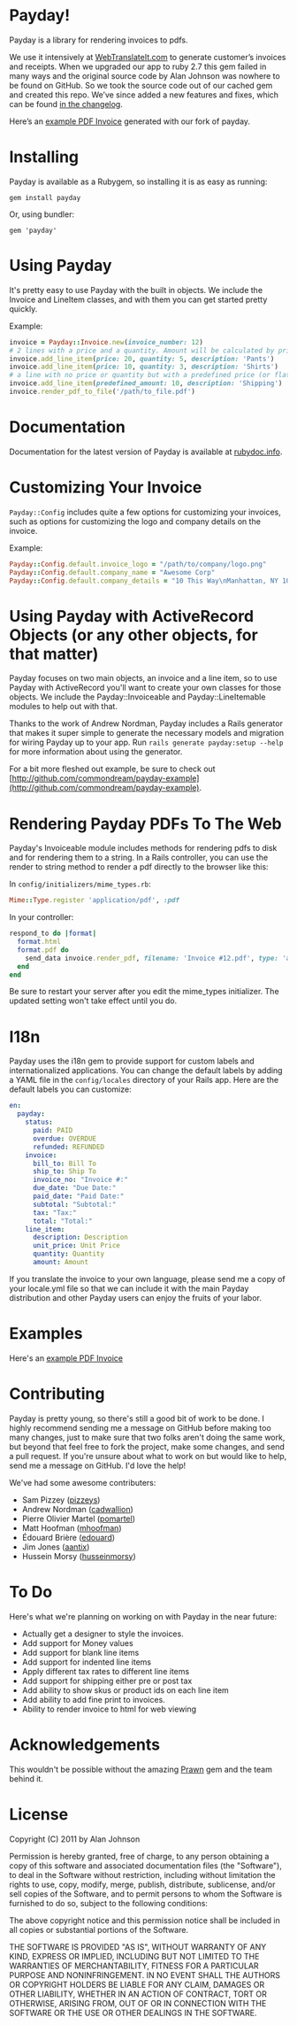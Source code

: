 Payday!
===
Payday is a library for rendering invoices to pdfs.

We use it intensively at [WebTranslateIt.com](https://webtranslateit.com) to generate customer’s invoices and receipts. When we upgraded our app to ruby 2.7 this gem failed in many ways and the original source code by Alan Johnson was nowhere to be found on GitHub. So we took the source code out of our cached gem and created this repo. We’ve since added a new features and fixes, which can be found [in the changelog](https://github.com/webtranslateit/payday/blob/main/CHANGELOG.md).

Here’s an [example PDF Invoice](https://github.com/webtranslateit/payday/raw/main/spec/assets/testing_predefined_amount.pdf) generated with our fork of payday.

Installing
===
Payday is available as a Rubygem, so installing it is as easy as running:

```
gem install payday
```

Or, using bundler:

```
gem 'payday'
```

Using Payday
===
It's pretty easy to use Payday with the built in objects. We include the Invoice and LineItem classes, and with them you can get started pretty quickly.

Example:

``` ruby
invoice = Payday::Invoice.new(invoice_number: 12)
# 2 lines with a price and a quantity. Amount will be calculated by price * quantity
invoice.add_line_item(price: 20, quantity: 5, description: 'Pants')
invoice.add_line_item(price: 10, quantity: 3, description: 'Shirts')
# a line with no price or quantity but with a predefined price (or flat fee)
invoice.add_line_item(predefined_amount: 10, description: 'Shipping')
invoice.render_pdf_to_file('/path/to_file.pdf')
```

Documentation
===
Documentation for the latest version of Payday is available at [rubydoc.info](http://www.rubydoc.info/gems/payday).

Customizing Your Invoice
===
`Payday::Config` includes quite a few options for customizing your invoices, such as options for customizing the logo and
company details on the invoice.

Example:

``` ruby
Payday::Config.default.invoice_logo = "/path/to/company/logo.png"
Payday::Config.default.company_name = "Awesome Corp"
Payday::Config.default.company_details = "10 This Way\nManhattan, NY 10001\n800-111-2222\nawesome@awesomecorp.com"
```

Using Payday with ActiveRecord Objects (or any other objects, for that matter)
===

Payday focuses on two main objects, an invoice and a line item, so to use Payday with ActiveRecord you'll want to create your own classes for those objects. We include the Payday::Invoiceable and Payday::LineItemable modules to help out with that.

Thanks to the work of Andrew Nordman, Payday includes a Rails generator that makes it super simple to generate the necessary models and migration for wiring Payday up to your app. Run `rails generate payday:setup --help` for more information about using the generator.

For a bit more fleshed out example, be sure to check out [http://github.com/commondream/payday-example](http://github.com/commondream/payday-example).

Rendering Payday PDFs To The Web
===
Payday's Invoiceable module includes methods for rendering pdfs to disk and for rendering them to a string. In a Rails controller, you can use the
render to string method to render a pdf directly to the browser like this:

In `config/initializers/mime_types.rb`:

``` ruby
Mime::Type.register 'application/pdf', :pdf
```

In your controller:

``` ruby
respond_to do |format|
  format.html
  format.pdf do
    send_data invoice.render_pdf, filename: 'Invoice #12.pdf', type: 'application/pdf', disposition: 'inline'
  end
end
```

Be sure to restart your server after you edit the mime_types initializer. The updated setting won't take effect until you do.

I18n
===
Payday uses the i18n gem to provide support for custom labels and internationalized applications. You can change the default labels by adding a YAML file in the `config/locales` directory of your Rails app. Here are the default labels you can customize:

``` yaml
en:
  payday:
    status:
      paid: PAID
      overdue: OVERDUE
      refunded: REFUNDED
    invoice:
      bill_to: Bill To
      ship_to: Ship To
      invoice_no: "Invoice #:"
      due_date: "Due Date:"
      paid_date: "Paid Date:"
      subtotal: "Subtotal:"
      tax: "Tax:"
      total: "Total:"
    line_item:
      description: Description
      unit_price: Unit Price
      quantity: Quantity
      amount: Amount
```

If you translate the invoice to your own language, please send me a copy of your locale.yml file so that we can include it with
the main Payday distribution and other Payday users can enjoy the fruits of your labor.

Examples
===
Here's an [example PDF Invoice](https://github.com/webtranslateit/payday/raw/main/spec/assets/testing_predefined_amount.pdf)

Contributing
===
Payday is pretty young, so there's still a good bit of work to be done. I highly recommend sending me a message on GitHub before making too many changes, just to make sure that two folks aren't doing the same work, but beyond that feel free to fork the project, make some changes, and send a pull request. If you're unsure about what to work on but would like to help, send me a message on GitHub. I'd love the help!

We've had some awesome contributers:

* Sam Pizzey ([pizzeys](http://github.com/pizzeys))
* Andrew Nordman ([cadwallion](http://github.com/cadwallion))
* Pierre Olivier Martel ([pomartel](http://github.com/pomartel))
* Matt Hoofman ([mhoofman](https://github.com/mhoofman))
* Édouard Brière ([edouard](https://github.com/edouard))
* Jim Jones ([aantix](https://github.com/aantix))
* Hussein Morsy ([husseinmorsy](https://github.com/husseinmorsy))

To Do
===
Here's what we're planning on working on with Payday in the near future:

* Actually get a designer to style the invoices.
* Add support for Money values
* Add support for blank line items
* Add support for indented line items
* Apply different tax rates to different line items
* Add support for shipping either pre or post tax
* Add ability to show skus or product ids on each line item
* Add ability to add fine print to invoices.
* Ability to render invoice to html for web viewing

Acknowledgements
===
This wouldn't be possible without the amazing [Prawn](http://prawn.majesticseacreature.com) gem and the team behind it.

License
===
Copyright (C) 2011 by Alan Johnson

Permission is hereby granted, free of charge, to any person obtaining a copy
of this software and associated documentation files (the "Software"), to deal
in the Software without restriction, including without limitation the rights
to use, copy, modify, merge, publish, distribute, sublicense, and/or sell
copies of the Software, and to permit persons to whom the Software is
furnished to do so, subject to the following conditions:

The above copyright notice and this permission notice shall be included in
all copies or substantial portions of the Software.

THE SOFTWARE IS PROVIDED "AS IS", WITHOUT WARRANTY OF ANY KIND, EXPRESS OR
IMPLIED, INCLUDING BUT NOT LIMITED TO THE WARRANTIES OF MERCHANTABILITY,
FITNESS FOR A PARTICULAR PURPOSE AND NONINFRINGEMENT. IN NO EVENT SHALL THE
AUTHORS OR COPYRIGHT HOLDERS BE LIABLE FOR ANY CLAIM, DAMAGES OR OTHER
LIABILITY, WHETHER IN AN ACTION OF CONTRACT, TORT OR OTHERWISE, ARISING FROM,
OUT OF OR IN CONNECTION WITH THE SOFTWARE OR THE USE OR OTHER DEALINGS IN
THE SOFTWARE.
